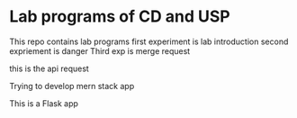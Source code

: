 # Lab programs of CD and USP
This repo contains lab programs
first experiment is lab introduction
second expriement is danger
Third exp is merge request

this is the api request

Trying to develop mern stack app

This is a Flask app
